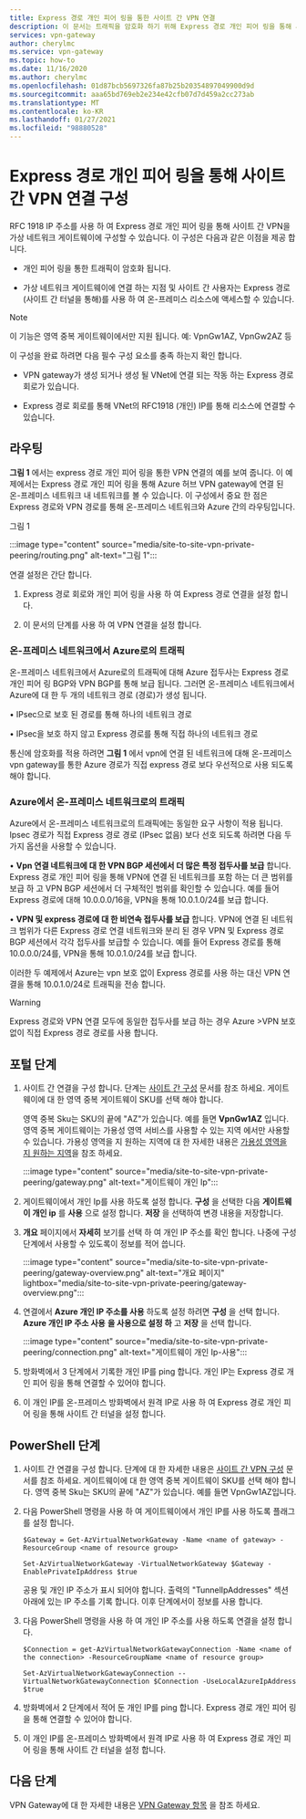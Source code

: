 ```yaml
---
title: Express 경로 개인 피어 링을 통한 사이트 간 VPN 연결
description: 이 문서는 트래픽을 암호화 하기 위해 Express 경로 개인 피어 링을 통해 사이트 간 VPN을 사용 하도록 설정 하는 데 도움이 됩니다.
services: vpn-gateway
author: cherylmc
ms.service: vpn-gateway
ms.topic: how-to
ms.date: 11/16/2020
ms.author: cherylmc
ms.openlocfilehash: 01d87bcb5697326fa87b25b20354897049900d9d
ms.sourcegitcommit: aaa65bd769eb2e234e42cfb07d7d459a2cc273ab
ms.translationtype: MT
ms.contentlocale: ko-KR
ms.lasthandoff: 01/27/2021
ms.locfileid: "98880528"
---
```

# <a name="configure-a-site-to-site-vpn-connection-over-expressroute-private-peering"></a>Express 경로 개인 피어 링을 통해 사이트 간 VPN 연결 구성

RFC 1918 IP 주소를 사용 하 여 Express 경로 개인 피어 링을 통해 사이트 간 VPN을 가상 네트워크 게이트웨이에 구성할 수 있습니다. 이 구성은 다음과 같은 이점을 제공 합니다.

* 개인 피어 링을 통한 트래픽이 암호화 됩니다.

* 가상 네트워크 게이트웨이에 연결 하는 지점 및 사이트 간 사용자는 Express 경로 (사이트 간 터널을 통해)를 사용 하 여 온-프레미스 리소스에 액세스할 수 있습니다.

>[!NOTE]
>이 기능은 영역 중복 게이트웨이에서만 지원 됩니다. 예: VpnGw1AZ, VpnGw2AZ 등
>

이 구성을 완료 하려면 다음 필수 구성 요소를 충족 하는지 확인 합니다.

* VPN gateway가 생성 되거나 생성 될 VNet에 연결 되는 작동 하는 Express 경로 회로가 있습니다.

* Express 경로 회로를 통해 VNet의 RFC1918 (개인) IP를 통해 리소스에 연결할 수 있습니다.

## <a name="routing"></a><a name="routing"></a>라우팅

**그림 1** 에서는 express 경로 개인 피어 링을 통한 VPN 연결의 예를 보여 줍니다. 이 예제에서는 Express 경로 개인 피어 링을 통해 Azure 허브 VPN gateway에 연결 된 온-프레미스 네트워크 내 네트워크를 볼 수 있습니다. 이 구성에서 중요 한 점은 Express 경로와 VPN 경로를 통해 온-프레미스 네트워크와 Azure 간의 라우팅입니다.

그림 1

:::image type="content" source="media/site-to-site-vpn-private-peering/routing.png" alt-text="그림 1":::

연결 설정은 간단 합니다.

1. Express 경로 회로와 개인 피어 링을 사용 하 여 Express 경로 연결을 설정 합니다.

1. 이 문서의 단계를 사용 하 여 VPN 연결을 설정 합니다.

### <a name="traffic-from-on-premises-networks-to-azure"></a>온-프레미스 네트워크에서 Azure로의 트래픽

온-프레미스 네트워크에서 Azure로의 트래픽에 대해 Azure 접두사는 Express 경로 개인 피어 링 BGP와 VPN BGP를 통해 보급 됩니다. 그러면 온-프레미스 네트워크에서 Azure에 대 한 두 개의 네트워크 경로 (경로)가 생성 됩니다.

• IPsec으로 보호 된 경로를 통해 하나의 네트워크 경로

• IPsec을 보호 하지 않고 Express 경로를 통해 직접 하나의 네트워크 경로

통신에 암호화를 적용 하려면 **그림 1** 에서 vpn에 연결 된 네트워크에 대해 온-프레미스 vpn gateway를 통한 Azure 경로가 직접 express 경로 보다 우선적으로 사용 되도록 해야 합니다.

### <a name="traffic-from-azure-to-on-premises-networks"></a>Azure에서 온-프레미스 네트워크로의 트래픽

Azure에서 온-프레미스 네트워크로의 트래픽에는 동일한 요구 사항이 적용 됩니다. Ipsec 경로가 직접 Express 경로 경로 (IPsec 없음) 보다 선호 되도록 하려면 다음 두 가지 옵션을 사용할 수 있습니다.

• **Vpn 연결 네트워크에 대 한 VPN BGP 세션에서 더 많은 특정 접두사를 보급** 합니다. Express 경로 개인 피어 링을 통해 VPN에 연결 된 네트워크를 포함 하는 더 큰 범위를 보급 하 고 VPN BGP 세션에서 더 구체적인 범위를 확인할 수 있습니다. 예를 들어 Express 경로에 대해 10.0.0.0/16을, VPN을 통해 10.0.1.0/24를 보급 합니다.

• **VPN 및 express 경로에 대 한 비연속 접두사를 보급** 합니다. VPN에 연결 된 네트워크 범위가 다른 Express 경로 연결 네트워크와 분리 된 경우 VPN 및 Express 경로 BGP 세션에서 각각 접두사를 보급할 수 있습니다. 예를 들어 Express 경로를 통해 10.0.0.0/24를, VPN을 통해 10.0.1.0/24를 보급 합니다.

이러한 두 예제에서 Azure는 vpn 보호 없이 Express 경로를 사용 하는 대신 VPN 연결을 통해 10.0.1.0/24로 트래픽을 전송 합니다.

>[!Warning]
>Express 경로와 VPN 연결 모두에 동일한 접두사를 보급 하는 경우 Azure >VPN 보호 없이 직접 Express 경로 경로를 사용 합니다.
>

## <a name="portal-steps"></a><a name="portal"></a>포털 단계

1. 사이트 간 연결을 구성 합니다. 단계는 [사이트 간 구성](./tutorial-site-to-site-portal.md) 문서를 참조 하세요. 게이트웨이에 대 한 영역 중복 게이트웨이 SKU를 선택 해야 합니다. 

   영역 중복 Sku는 SKU의 끝에 "AZ"가 있습니다. 예를 들면 **VpnGw1AZ** 입니다. 영역 중복 게이트웨이는 가용성 영역 서비스를 사용할 수 있는 지역 에서만 사용할 수 있습니다. 가용성 영역을 지 원하는 지역에 대 한 자세한 내용은 [가용성 영역을 지 원하는 지역](../availability-zones/az-region.md)을 참조 하세요.

   :::image type="content" source="media/site-to-site-vpn-private-peering/gateway.png" alt-text="게이트웨이 개인 Ip":::
1. 게이트웨이에서 개인 Ip를 사용 하도록 설정 합니다. **구성** 을 선택한 다음 **게이트웨이 개인 ip** 를 **사용** 으로 설정 합니다. **저장** 을 선택하여 변경 내용을 저장합니다.
1. **개요** 페이지에서 **자세히** 보기를 선택 하 여 개인 IP 주소를 확인 합니다. 나중에 구성 단계에서 사용할 수 있도록이 정보를 적어 씁니다.

   :::image type="content" source="media/site-to-site-vpn-private-peering/gateway-overview.png" alt-text="개요 페이지" lightbox="media/site-to-site-vpn-private-peering/gateway-overview.png":::
1. 연결에서 **Azure 개인 IP 주소를 사용** 하도록 설정 하려면  **구성** 을 선택 합니다. **Azure 개인 IP 주소 사용** **을 사용으로 설정 하** 고 **저장** 을 선택 합니다.

   :::image type="content" source="media/site-to-site-vpn-private-peering/connection.png" alt-text="게이트웨이 개인 Ip-사용":::
1. 방화벽에서 3 단계에서 기록한 개인 IP를 ping 합니다. 개인 IP는 Express 경로 개인 피어 링을 통해 연결할 수 있어야 합니다.
1. 이 개인 IP를 온-프레미스 방화벽에서 원격 IP로 사용 하 여 Express 경로 개인 피어 링을 통해 사이트 간 터널을 설정 합니다.

## <a name="powershell-steps"></a><a name="powershell"></a>PowerShell 단계

1. 사이트 간 연결을 구성 합니다. 단계에 대 한 자세한 내용은 [사이트 간 VPN 구성](./tutorial-site-to-site-portal.md) 문서를 참조 하세요. 게이트웨이에 대 한 영역 중복 게이트웨이 SKU를 선택 해야 합니다. 영역 중복 Sku는 SKU의 끝에 "AZ"가 있습니다. 예를 들면 VpnGw1AZ입니다.
1. 다음 PowerShell 명령을 사용 하 여 게이트웨이에서 개인 IP를 사용 하도록 플래그를 설정 합니다.

   ```azurepowershell-interactive
   $Gateway = Get-AzVirtualNetworkGateway -Name <name of gateway> -ResourceGroup <name of resource group>

   Set-AzVirtualNetworkGateway -VirtualNetworkGateway $Gateway -EnablePrivateIpAddress $true
   ```

   공용 및 개인 IP 주소가 표시 되어야 합니다. 출력의 "TunnelIpAddresses" 섹션 아래에 있는 IP 주소를 기록 합니다. 이후 단계에서이 정보를 사용 합니다.
1. 다음 PowerShell 명령을 사용 하 여 개인 IP 주소를 사용 하도록 연결을 설정 합니다.

   ```azurepowershell-interactive
   $Connection = get-AzVirtualNetworkGatewayConnection -Name <name of the connection> -ResourceGroupName <name of resource group>

   Set-AzVirtualNetworkGatewayConnection --VirtualNetworkGatewayConnection $Connection -UseLocalAzureIpAddress $true
   ```
1. 방화벽에서 2 단계에서 적어 둔 개인 IP를 ping 합니다. Express 경로 개인 피어 링을 통해 연결할 수 있어야 합니다.
1. 이 개인 IP를 온-프레미스 방화벽에서 원격 IP로 사용 하 여 Express 경로 개인 피어 링을 통해 사이트 간 터널을 설정 합니다.

## <a name="next-steps"></a>다음 단계

VPN Gateway에 대 한 자세한 내용은 [VPN Gateway 항목](vpn-gateway-about-vpngateways.md) 을 참조 하세요.